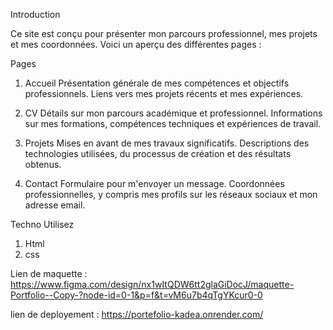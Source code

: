 Introduction

Ce site est conçu pour présenter mon parcours professionnel, 
mes projets et mes coordonnées. Voici un aperçu des différentes pages :

Pages
1. Accueil
Présentation générale de mes compétences et objectifs professionnels.
Liens vers mes projets récents et mes expériences.
2. CV
Détails sur mon parcours académique et professionnel.
Informations sur mes formations, compétences techniques et expériences de travail.
3. Projets
Mises en avant de mes travaux significatifs.
Descriptions des technologies utilisées, du processus de création et des résultats obtenus.

4. Contact
Formulaire pour m'envoyer un message.
Coordonnées professionnelles, y compris mes profils sur les réseaux sociaux et mon adresse email.


Techno Utilisez 

1. Html
2. css

Lien de maquette : https://www.figma.com/design/nx1wItQDW6tt2glaGiDocJ/maquette-Portfolio--Copy-?node-id=0-1&p=f&t=vM6u7b4qTgYKcur0-0

lien de deployement : https://portefolio-kadea.onrender.com/
